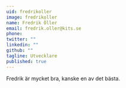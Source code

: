 ```yaml
---
uid: fredrikoller
image: fredrikoller
name: Fredrik Öller
email: fredrik.oller@kits.se
phone: 
twitter: ""
linkedin: ""
github: ""
tagline: Utvecklare
published: true
---
```


Fredrik är mycket bra, kanske en av det bästa.
